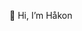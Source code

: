 👋 Hi, I’m Håkon


<!---
hakrol/hakrol is a ✨ special ✨ repository because its `README.md` (this file) appears on your GitHub profile.
You can click the Preview link to take a look at your changes.
--->
